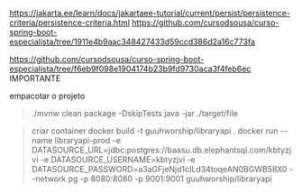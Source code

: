 https://jakarta.ee/learn/docs/jakartaee-tutorial/current/persist/persistence-criteria/persistence-criteria.html
https://github.com/cursodsousa/curso-spring-boot-especialista/tree/1911e4b9aac348427433d59ccd386d2a16c773fa


https://github.com/cursodsousa/curso-spring-boot-especialista/tree/f6eb9f098e1904174b23b9fd9730aca3f4feb6ec IMPORTANTE


empacotar o projeto
> ./mvnw clean package -DskipTests
> java -jar ./target/file


> criar container
> docker build -t guuhworship/libraryapi .
> docker run --name libraryapi-prod -e DATASOURCE_URL=jdbc:postgres://baasu.db.elephantsql.com/kbtyzjvi -e DATASOURCE_USERNAME=kbtyzjvi -e DATASOURCE_PASSWORD=a3aGFjeNjd1cILd34toqeAN0BGWB58X0 --network pg -p 8080:8080 -p 9001:9001 guuhworship/libraryapi

